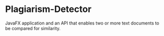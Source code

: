 # Plagiarism-Detector
JavaFX application and an API that enables two or more text documents to be compared for similarity.
